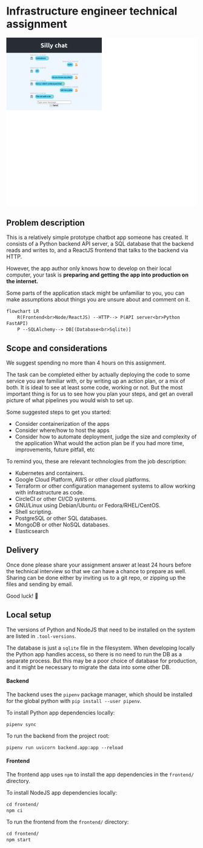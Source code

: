 # Infrastructure engineer technical assignment
![screenshot.png](screenshot.png)

## Problem description

This is a relatively simple prototype chatbot app someone has created. It consists of a Python backend API server, a SQL database that the backend reads and writes to, and a ReactJS frontend that talks to the backend via HTTP.


However, the app author only knows how to develop on their local computer, your task is __preparing and getting the app into production on the internet.__

Some parts of the application stack might be unfamiliar to you, you can make assumptions about things you are unsure about and comment on it.

```mermaid
flowchart LR
    R(Frontend<br>Node/ReactJS) --HTTP--> P(API server<br>Python FastAPI) 
    P --SQLAlchemy--> DB[(Database<br>Sqlite)]
```



## Scope and considerations
We suggest spending no more than 4 hours on this assignment. 

The task can be completed either by actually deploying the code to some service you are familiar with, or by writing up an action plan, or a mix of both. It is ideal to see at least some code, working or not. But the most important thing is for us to see how you plan your steps, and get an overall picture of what pipelines you would wish to set up.

Some suggested steps to get you started:
- Consider containerization of the apps
- Consider where/how to host the apps
- Consider how to automate deployment, judge the size and complexity of the application
What would the action plan be if you had more time, improvements, future pitfall, etc

To remind you, these are relevant technologies from the job description:
- Kubernetes and containers.
- Google Cloud Platform, AWS or other cloud platforms.
- Terraform or other configuration management systems to allow working with infrastructure as code.
- CircleCI or other CI/CD systems.
- GNU/Linux using Debian/Ubuntu or Fedora/RHEL/CentOS.
- Shell scripting.
- PostgreSQL or other SQL databases.
- MongoDB or other NoSQL databases.
- Elasticsearch

## Delivery
Once done please share your assignment answer at least 24 hours before the technical interview so that we can have a chance to prepare as well. Sharing can be done either by inviting us to a git repo, or zipping up the files and sending by email. 

Good luck! 🚀️


## Local setup

The versions of Python and NodeJS that need to be installed on the system are listed in `.tool-versions`.

The database is just a `sqlite` file in the filesystem.
When developing locally the Python app handles access, so there is no need to run the DB as a separate process.
But this may be a poor choice of database for production,
and it might be necessary to migrate the data into some other DB.

#### Backend
The backend uses the `pipenv` package manager, which should be installed for the global python with `pip install --user pipenv`.

To install Python app dependencies locally:
```shell
pipenv sync
```

To run the backend from the project root:
```shell
pipenv run uvicorn backend.app:app --reload
```

#### Frontend
The frontend app uses `npm` to install the app dependencies in the `frontend/` directory.

To install NodeJS app dependencies locally:
```shell
cd frontend/
npm ci
```

To run the frontend from the `frontend/` directory:
```shell
cd frontend/
npm start
```
